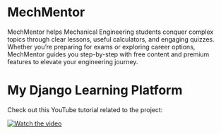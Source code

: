 # MechMentor
MechMentor helps Mechanical Engineering students conquer complex topics through clear lessons, useful calculators, and engaging quizzes. Whether you’re preparing for exams or exploring career options, MechMentor guides you step-by-step with free content and premium features to elevate your engineering journey.
# My Django Learning Platform

Check out this YouTube tutorial related to the project:

[![Watch the video](https://img.youtube.com/vi/VHz155TZs-8/0.jpg)](https://www.youtube.com/watch?v=YOUTUBE_VIDEO_ID)
